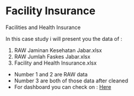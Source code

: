 # Facility Insurance
Facilities and Health Insurance

In this case study i will present you the data of :

1. RAW Jaminan Kesehatan Jabar.xlsx
2. RAW Jumlah Faskes Jabar.xlsx
3. Facility and Health Insurance.xlsx

- Number 1 and 2 are RAW data
- Number 3 are both of those data after cleaned
- For dashboard you can check on : <a href="https://public.tableau.com/app/profile/maulana.mubarak.ahmad/viz/Dashboard_16758764911660/MainDashboard" />Here</a>
